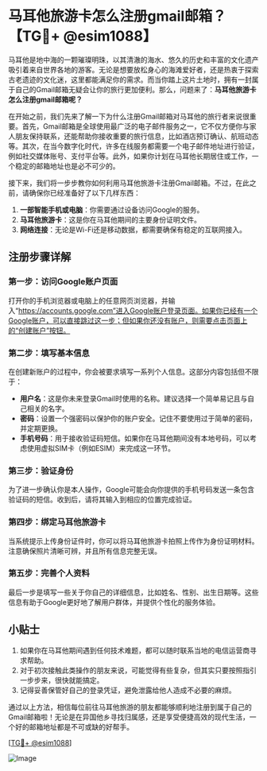 # 马耳他旅游卡怎么注册gmail邮箱？【TG💪+ @esim1088】

马耳他是地中海的一颗璀璨明珠，以其清澈的海水、悠久的历史和丰富的文化遗产吸引着来自世界各地的游客。无论是想要放松身心的海滩爱好者，还是热衷于探索古老遗迹的文化迷，这里都能满足你的需求。而当你踏上这片土地时，拥有一封属于自己的Gmail邮箱无疑会让你的旅行更加便利。那么，问题来了：**马耳他旅游卡怎么注册gmail邮箱呢？**

在开始之前，我们先来了解一下为什么注册Gmail邮箱对马耳他的旅行者来说很重要。首先，Gmail邮箱是全球使用最广泛的电子邮件服务之一，它不仅方便你与家人朋友保持联系，还能帮助你接收重要的旅行信息，比如酒店预订确认、航班动态等。其次，在当今数字化时代，许多在线服务都需要一个电子邮件地址进行验证，例如社交媒体账号、支付平台等。此外，如果你计划在马耳他长期居住或工作，一个稳定的邮箱地址也是必不可少的。

接下来，我们将一步步教你如何利用马耳他旅游卡注册Gmail邮箱。不过，在此之前，请确保你已经准备好了以下几样东西：

1. **一部智能手机或电脑**：你需要通过设备访问Google的服务。
2. **马耳他旅游卡**：这是你在马耳他期间的主要身份证明文件。
3. **网络连接**：无论是Wi-Fi还是移动数据，都需要确保有稳定的互联网接入。

## 注册步骤详解

### 第一步：访问Google账户页面
打开你的手机浏览器或电脑上的任意网页浏览器，并输入“https://accounts.google.com”进入Google账户登录页面。如果你已经有一个Google账户，可以直接跳过这一步；但如果你还没有账户，则需要点击页面上的“创建账户”按钮。

### 第二步：填写基本信息
在创建新账户的过程中，你会被要求填写一系列个人信息。这部分内容包括但不限于：
- **用户名**：这是你未来登录Gmail时使用的名称。建议选择一个简单易记且与自己相关的名字。
- **密码**：设置一个强密码以保护你的账户安全。记住不要使用过于简单的密码，并定期更换。
- **手机号码**：用于接收验证码短信。如果你在马耳他期间没有本地号码，可以考虑使用虚拟SIM卡（例如ESIM）来完成这一环节。

### 第三步：验证身份
为了进一步确认你是本人操作，Google可能会向你提供的手机号码发送一条包含验证码的短信。收到后，请将其输入到相应的位置完成验证。

### 第四步：绑定马耳他旅游卡
当系统提示上传身份证件时，你可以将马耳他旅游卡拍照上传作为身份证明材料。注意确保照片清晰可辨，并且所有信息完整无误。

### 第五步：完善个人资料
最后一步是填写一些关于你自己的详细信息，比如姓名、性别、出生日期等。这些信息有助于Google更好地了解用户群体，并提供个性化的服务体验。

## 小贴士

1. 如果你在马耳他期间遇到任何技术难题，都可以随时联系当地的电信运营商寻求帮助。
2. 对于初次接触此类操作的朋友来说，可能觉得有些复杂，但其实只要按照指引一步步来，很快就能搞定。
3. 记得妥善保管好自己的登录凭证，避免泄露给他人造成不必要的麻烦。

通过以上方法，相信每位前往马耳他旅游的朋友都能够顺利地注册到属于自己的Gmail邮箱啦！无论是在异国他乡寻找归属感，还是享受便捷高效的现代生活，一个好的邮箱地址都是不可或缺的好帮手。

[[TG💪+ @esim1088](https://t.me/s/esim1088)]

![Image](https://i.postimg.cc/4NQfJmqS/Snipaste-2025-05-13-00-14-12.png)